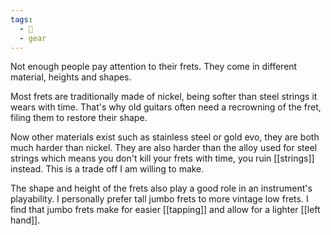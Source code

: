 ```yaml
---
tags:
  - 🌱
  - gear
---
```

Not enough people pay attention to their frets. They come in different material, heights and shapes. 

Most frets are traditionally made of nickel, being softer than steel strings it wears with time. That's why old guitars often need a recrowning of the fret, filing them to restore their shape. 

Now other materials exist such as stainless steel or gold evo, they are both much harder than nickel. They are also harder than the alloy used for steel strings which means you don't kill your frets with time, you ruin [[strings]] instead. This is a trade off I am willing to make. 

The shape and height of the frets also play a good role in an instrument's playability. I personally prefer tall jumbo frets to more vintage low frets. I find that jumbo frets make for easier [[tapping]] and allow for a lighter [[left hand]].